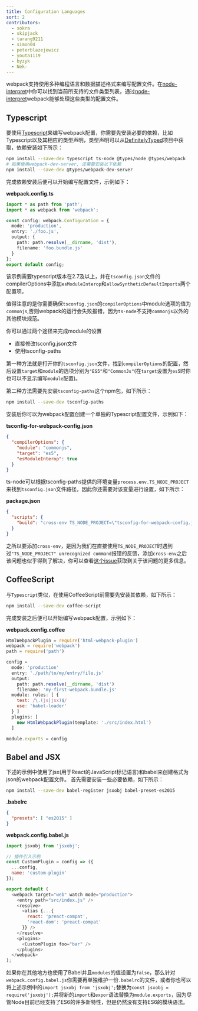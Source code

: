 ```yaml
---
title: Configuration Languages
sort: 2
contributors:
  - sokra
  - skipjack
  - tarang9211
  - simon04
  - peterblazejewicz
  - youta1119
  - byzyk
  - Nek-
---
```


webpack支持使用多种编程语言和数据描述格式来编写配置文件。在[node-interpret](https://github.com/gulpjs/interpret)中你可以找到当前所支持的文件类型列表，通过[node-interpret](https://github.com/gulpjs/interpret)webpack能够处理这些类型的配置文件。

## Typescript
要使用[Typescript](https://www.typescriptlang.org/)来编写webpack配置，你需要先安装必要的依赖，比如Typescript以及其相应的类型声明，类型声明可以从[DefinitelyTyped](https://definitelytyped.org/)项目中获取，依赖安装如下所示：
```bash
npm install --save-dev typescript ts-node @types/node @types/webpack
# 如果使用webpack-dev-server, 还需要安装以下依赖
npm install --save-dev @types/webpack-dev-server
```  
完成依赖安装后便可以开始编写配置文件，示例如下：  

__webpack.config.ts__ 
```typescript
import * as path from 'path';
import * as webpack from 'webpack';

const config: webpack.Configuration = {
  mode: 'production',
  entry: './foo.js',
  output: {
    path: path.resolve(__dirname, 'dist'),
    filename: 'foo.bundle.js'
  }
};
export default config;
```  
该示例需要typescript版本在2.7及以上，并在`tsconfig.json`文件的compilerOptions中添加`esModuleInterop`和`allowSyntheticDefaultImports`两个配置项。  

值得注意的是你需要确保`tsconfig.json`的`compilerOptions`中module选项的值为`commonjs`,否则webpack的运行会失败报错，因为`ts-node`不支持`commonjs`以外的其他模块规范。  

你可以通过两个途径来完成module的设置
* 直接修改tsconfig.json文件  
* 使用tsconfig-paths 

第一种方法就是打开你的`tsconfig.json`文件，找到`compilerOptions`的配置，然后设置`target`和`module`的选项分别为`"ES5"`和`"CommonJs"`(在`target`设置为`es5`时你也可以不显示编写`module`配置)。  

第二种方法需要先安装`tsconfig-paths`这个npm包，如下所示：
```bash
npm install --save-dev tsconfig-paths
```  
安装后你可以为webpack配置创建一个单独的Typescript配置文件，示例如下：  

__tsconfig-for-webpack-config.json__
```json
{
  "compilerOptions": {
    "module": "commonjs",
    "target": "es5",
    "esModuleInterop": true
  }
}
```
ts-node可以根据tsconfig-paths提供的环境变量`process.env.TS_NODE_PROJECT`来找到`tsconfig.json`文件路径，因此你还需要对该变量进行设置，如下所示：  

__package.json__
```json
{
  "scripts": {
    "build": "cross-env TS_NODE_PROJECT=\"tsconfig-for-webpack-config.json\" webpack"
  }
}
```  
之所以要添加`cross-env`，是因为我们在直接使用`TS_NODE_PROJECT`时遇到过`"TS_NODE_PROJECT" unrecognized command`报错的反馈，添加`cross-env`之后该问题也似乎得到了解决，你可以查看[这个issue](https://github.com/webpack/webpack.js.org/issues/2733)获取到关于该问题的更多信息。  

## CoffeeScript  
与`Typescript`类似，在使用CoffeeScript前需要先安装其依赖，如下所示：  
```bash
npm install --save-dev coffee-script
```  
完成安装之后便可以开始编写webpack配置，示例如下： 

__webpack.config.coffee__
```js
HtmlWebpackPlugin = require('html-webpack-plugin')
webpack = require('webpack')
path = require('path')

config =
  mode: 'production'
  entry: './path/to/my/entry/file.js'
  output:
    path: path.resolve(__dirname, 'dist')
    filename: 'my-first-webpack.bundle.js'
  module: rules: [ {
    test: /\.(js|jsx)$/
    use: 'babel-loader'
  } ]
  plugins: [
    new HtmlWebpackPlugin(template: './src/index.html')
  ]

module.exports = config
```  
## Babel and JSX
下述的示例中使用了jsx(用于React的JavaScript标记语言)和babel来创建格式为json的webpack配置文件。
首先需要安装一些必要依赖，如下所示：  
```bash
npm install --save-dev babel-register jsxobj babel-preset-es2015
```  
__.babelrc__
```json
{
  "presets": [ "es2015" ]
}
```
__webpack.config.babel.js__
```js
import jsxobj from 'jsxobj';

// 插件引入示例
const CustomPlugin = config => ({
  ...config,
  name: 'custom-plugin'
});

export default (
  <webpack target="web" watch mode="production">
    <entry path="src/index.js" />
    <resolve>
      <alias {...{
        react: 'preact-compat',
        'react-dom': 'preact-compat'
      }} />
    </resolve>
    <plugins>
      <CustomPlugin foo="bar" />
    </plugins>
  </webpack>
);
```  
如果你在其他地方也使用了Babel并且`modules`的值设置为`false`，那么针对`webpack.config.babel.js`你需要再单独维护一份`.babelrc`的文件，或者你也可以将上述示例中的`import jsxobj from 'jsxobj';`替换为`const jsxobj = require('jsxobj');`并将新的`import`和`expor`语法替换为`module.exports`，因为尽管Node目前已经支持了ES6的许多新特性，但是仍然没有支持ES6的模块语法。